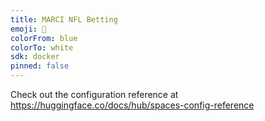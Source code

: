 ```yaml
---
title: MARCI NFL Betting
emoji: 🏈
colorFrom: blue
colorTo: white
sdk: docker
pinned: false
---
```


Check out the configuration reference at https://huggingface.co/docs/hub/spaces-config-reference
